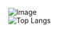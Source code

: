 ![Image](https://www.codewars.com/users/Alex1705dav/badges/large)  
![Top Langs](https://github-readme-stats.vercel.app/api/top-langs/?username=Alex1705dav&hide_progress=true)

<!--
**Alex1705dav/Alex1705dav** is a ✨ _special_ ✨ repository because its `README.md` (this file) appears on your GitHub profile.

Here are some ideas to get you started:

- 🔭 I’m currently working on ...
- 🌱 I’m currently learning ...
- 👯 I’m looking to collaborate on ...
- 🤔 I’m looking for help with ...
- 💬 Ask me about ...
- 📫 How to reach me: ...
- 😄 Pronouns: ...
- ⚡ Fun fact: ...
-->
